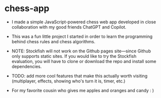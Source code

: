 # chess-app 
- I made a simple JavaScript-powered chess web app developed in close collaboration with my good friends ChatGPT and Copilot.
- This was a fun little project I started in order to learn the programming behind chess rules and chess algorithms.
- NOTE: Stockfish will not work on the Github pages site—since Github only supports static sites. If you would like to try the Stockfish evaluation, you will have to clone or download the repo and install some dependencies.
- TODO: add more cool features that make this actually worth visiting (multiplayer, effects, showing who's turn it is, timer, etc.)

- For my favorite cousin who gives me apples and oranges and candy : )
